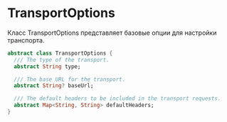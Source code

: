 # TransportOptions

Класс TransportOptions представляет базовые опции для настройки транспорта.

```dart
abstract class TransportOptions {
  /// The type of the transport.
  abstract String type;

  /// The base URL for the transport.
  abstract String? baseUrl;

  /// The default headers to be included in the transport requests.
  abstract Map<String, String> defaultHeaders;
}
```